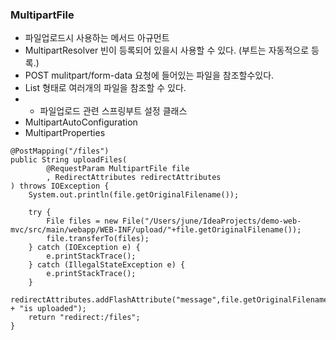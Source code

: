 ### MultipartFile
- 파일업로드시 사용하는 메서드 아규먼트
- MultipartResolver 빈이 등록되어 있을시 사용할 수 있다. (부트는 자동적으로 등록.)
- POST mulitpart/form-data 요청에 들어있는 파일을 참조할수있다.
- List<MultipartFile> 형태로 여러개의 파일을 참조할 수 있다.
- * 파일업로드 관련 스프링부트 설정 클래스
- MultipartAutoConfiguration
- MultipartProperties  

```
@PostMapping("/files")
public String uploadFiles(
        @RequestParam MultipartFile file
        , RedirectAttributes redirectAttributes
) throws IOException {
    System.out.println(file.getOriginalFilename());

    try {
        File files = new File("/Users/june/IdeaProjects/demo-web-mvc/src/main/webapp/WEB-INF/upload/"+file.getOriginalFilename());
        file.transferTo(files);
    } catch (IOException e) {
        e.printStackTrace();
    } catch (IllegalStateException e) {
        e.printStackTrace();
    }
    redirectAttributes.addFlashAttribute("message",file.getOriginalFilename() + "is uploaded");
    return "redirect:/files";
}
```